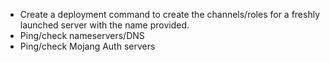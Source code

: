 - Create a deployment command to create the channels/roles for a freshly launched server with the name provided.
- Ping/check nameservers/DNS
- Ping/check Mojang Auth servers